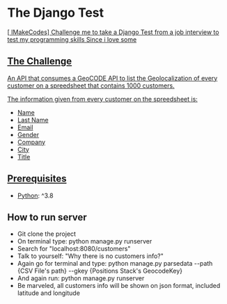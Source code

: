 # The Django Test

[<a href="https://github.com/imakecodes"> IMakeCodes] Challenge me to take a Django Test from a 
  job interview to test my programming skills
  Since i love some

## The Challenge

An API that consumes a GeoCODE API to list the Geolocalization of every customer on
a spreedsheet that contains 1000 customers. 

The information given from every customer on the spreedsheet is:

- Name
- Last Name
- Email
- Gender
- Company
- City
- Title

## 

## Prerequisites

- [Python](https://www.python.org/): ^3.8

## How to run server

- Git clone the project
- On terminal type: python manage.py runserver
- Search for "localhost:8080/customers"
- Talk to yourself: "Why there is no customers info?"
- Again go for terminal and type: python manage.py parsedata --path {CSV File's path} --gkey {Positions Stack's GeocodeKey}
- And again run: python manage.py runserver
- Be marveled, all customers info will be shown on json format, included latitude and longitude


